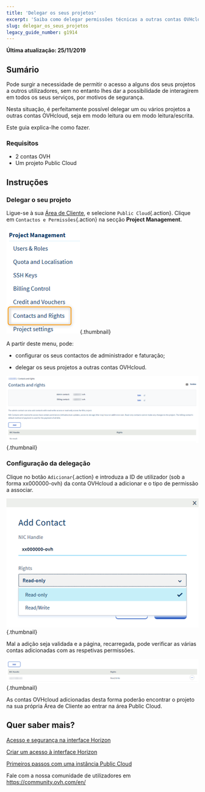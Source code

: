 ```yaml
---
title: 'Delegar os seus projetos'
excerpt: 'Saiba como delegar permissões técnicas a outras contas OVHcloud para um projeto Public Cloud'
slug: delegar_os_seus_projetos
legacy_guide_number: g1914
---
```


**Última atualização: 25/11/2019**
 
## Sumário

Pode surgir a necessidade de permitir o acesso a alguns dos seus projetos a outros utilizadores, sem no entanto lhes dar a possibilidade de interagirem em todos os seus serviços, por motivos de segurança. 

Nesta situação, é perfeitamente possível delegar um ou vários projetos a outras contas OVHcloud, seja em modo leitura ou em modo leitura/escrita.

Este guia explica-lhe como fazer.


### Requisitos

- 2 contas OVH
- Um projeto Public Cloud


## Instruções 

### Delegar o seu projeto

Ligue-se à sua [Área de Cliente](https://www.ovhtelecom.fr/manager/), e selecione `Public Cloud`{.action}. Clique em `Contactos e Permissões`{.action} na secção **Project Management**.


![public-cloud-delegate-projects](images/pcidelegateprojects1.png){.thumbnail}

A partir deste menu, pode:

* configurar os seus contactos de administrador e faturação;

* delegar os seus projetos a outras contas OVHcloud.


![public-cloud-delegate-projects](images/pcidelegateprojects2.png){.thumbnail}

### Configuração da delegação

Clique no botão `Adicionar`{.action} e introduza a ID de utilizador (sob a forma xx000000-ovh) da conta OVHcloud a adicionar e o tipo de permissão a associar.

![public-cloud-delegate-projects](images/pcidelegateprojects3.png){.thumbnail}

Mal a adição seja validada e a página, recarregada, pode verificar as várias contas adicionadas com as respetivas permissões.

![public-cloud-delegate-projects](images/pcidelegateprojects4.png){.thumbnail}

As contas OVHcloud adicionadas desta forma poderão encontrar o projeto na sua própria Área de Cliente ao entrar na área Public Cloud.

## Quer saber mais?

[Acesso e segurança na interface Horizon](https://docs.ovh.com/pt/public-cloud/acesso_e_seguranca_na_interface_horizon/)

[Criar um acesso à interface Horizon](https://docs.ovh.com/pt/public-cloud/criar_um_acesso_a_interface_horizon/)

[Primeiros passos com uma instância Public Cloud](https://docs.ovh.com/pt/public-cloud/comecar-com-uma-instancia-public-cloud/)

Fale com a nossa comunidade de utilizadores em <https://community.ovh.com/en/>